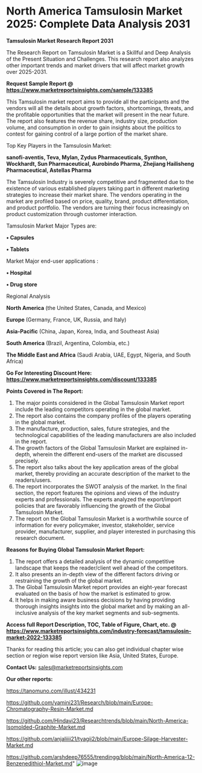 # North America Tamsulosin Market 2025: Complete Data Analysis 2031

<strong>Tamsulosin Market Research Report 2031</strong>

The Research Report on Tamsulosin Market is a Skillful and Deep Analysis of the Present Situation and Challenges. This research report also analyzes other important trends and market drivers that will affect market growth over 2025-2031.

<strong>Request Sample Report @ <a href=https://www.marketreportsinsights.com/sample/133385>https://www.marketreportsinsights.com/sample/133385</a></strong>

This Tamsulosin market report aims to provide all the participants and the vendors will all the details about growth factors, shortcomings, threats, and the profitable opportunities that the market will present in the near future. The report also features the revenue share, industry size, production volume, and consumption in order to gain insights about the politics to contest for gaining control of a large portion of the market share.

Top Key Players in the Tamsulosin Market:

<strong>sanofi-aventis, Teva, Mylan, Zydus Pharmaceuticals, Synthon, Wockhardt, Sun Pharmaceutical, Aurobindo Pharma, Zhejiang Hailisheng Pharmaceutical, Astellas Pharma</strong>

The Tamsulosin Industry is severely competitive and fragmented due to the existence of various established players taking part in different marketing strategies to increase their market share. The vendors operating in the market are profiled based on price, quality, brand, product differentiation, and product portfolio. The vendors are turning their focus increasingly on product customization through customer interaction.

Tamsulosin Market Major Types are:

<strong>• Capsules

• Tablets</strong>

Market Major end-user applications :

<strong>• Hospital

• Drug store</strong>

Regional Analysis

</u><strong><b>North America</b></strong> (the United States, Canada, and Mexico)

<strong><b>Europe </b></strong>(Germany, France, UK, Russia, and Italy)

<strong><b>Asia-Pacific</b></strong> (China, Japan, Korea, India, and Southeast Asia)

<strong><b>South America</b></strong> (Brazil, Argentina, Colombia, etc.)

<strong><b>The Middle East and Africa</b></strong> (Saudi Arabia, UAE, Egypt, Nigeria, and South Africa)

<strong>Go For Interesting Discount Here: <a href=https://www.marketreportsinsights.com/discount/133385>https://www.marketreportsinsights.com/discount/133385</a></strong>

<strong>Points Covered in The Report:</strong>
<ol>
  <li>The major points considered in the Global Tamsulosin Market report include the leading competitors operating in the global market.</li>
  <li>The report also contains the company profiles of the players operating in the global market.</li>
  <li>The manufacture, production, sales, future strategies, and the technological capabilities of the leading manufacturers are also included in the report.</li>
  <li>The growth factors of the Global Tamsulosin Market are explained in-depth, wherein the different end-users of the market are discussed precisely.</li>
  <li>The report also talks about the key application areas of the global market, thereby providing an accurate description of the market to the readers/users.</li>
  <li>The report incorporates the SWOT analysis of the market. In the final section, the report features the opinions and views of the industry experts and professionals. The experts analyzed the export/import policies that are favorably influencing the growth of the Global Tamsulosin Market.</li>
  <li>The report on the Global Tamsulosin Market is a worthwhile source of information for every policymaker, investor, stakeholder, service provider, manufacturer, supplier, and player interested in purchasing this research document.</li>
</ol>
<strong>Reasons for Buying Global Tamsulosin Market Report:</strong>

<ol>
  <li>The report offers a detailed analysis of the dynamic competitive landscape that keeps the reader/client well ahead of the competitors.</li>
  <li>It also presents an in-depth view of the different factors driving or restraining the growth of the global market.</li>
  <li>The Global Tamsulosin Market report provides an eight-year forecast evaluated on the basis of how the market is estimated to grow.</li>
  <li>It helps in making aware business decisions by having providing thorough insights insights into the global market and by making an all-inclusive analysis of the key market segments and sub-segments.</li>
</ol>
<strong>Access full Report Description, TOC, Table of Figure, Chart, etc. @ <a href=https://www.marketreportsinsights.com/industry-forecast/tamsulosin-market-2022-133385>https://www.marketreportsinsights.com/industry-forecast/tamsulosin-market-2022-133385</a></strong>


Thanks for reading this article; you can also get individual chapter wise section or region wise report version like Asia, United States, Europe.

<strong>Contact Us:</strong>
sales@marketreportsinsights.com

<strong>Our other reports:</strong>

<a href=https://tanomuno.com/illust/434231>https://tanomuno.com/illust/434231</a>

<a href=https://github.com/yamini231/Research/blob/main/Europe-Chromatography-Resin-Market.md>https://github.com/yamini231/Research/blob/main/Europe-Chromatography-Resin-Market.md</a>

<a href=https://github.com/Hindavi23/Researchtrends/blob/main/North-America-Isomolded-Graphite-Market.md>https://github.com/Hindavi23/Researchtrends/blob/main/North-America-Isomolded-Graphite-Market.md</a>

<a href=https://github.com/anjaliiii21/tyagii2/blob/main/Europe-Silage-Harvester-Market.md>https://github.com/anjaliiii21/tyagii2/blob/main/Europe-Silage-Harvester-Market.md</a>

<a href=https://github.com/arshdeep76555/trendingg/blob/main/North-America-12-Benzenedithiol-Market.md>https://github.com/arshdeep76555/trendingg/blob/main/North-America-12-Benzenedithiol-Market.md</a>"
![image](https://github.com/user-attachments/assets/a94d920e-6fd0-4fa2-8830-60b40d986890)

